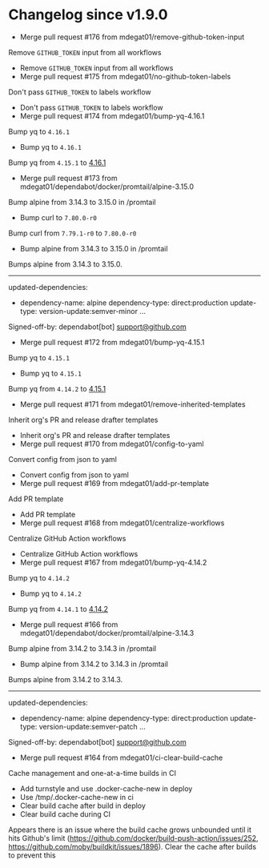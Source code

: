 # Changelog since v1.9.0
- Merge pull request #176 from mdegat01/remove-github-token-input

Remove `GITHUB_TOKEN` input from all workflows 
- Remove `GITHUB_TOKEN` input from all workflows 
- Merge pull request #175 from mdegat01/no-github-token-labels

Don't pass `GITHUB_TOKEN` to labels workflow 
- Don't pass `GITHUB_TOKEN` to labels workflow 
- Merge pull request #174 from mdegat01/bump-yq-4.16.1

Bump yq to `4.16.1` 
- Bump yq to `4.16.1`

Bump yq from `4.15.1` to [4.16.1](https://github.com/mikefarah/yq/releases/tag/v4.16.1) 
- Merge pull request #173 from mdegat01/dependabot/docker/promtail/alpine-3.15.0

Bump alpine from 3.14.3 to 3.15.0 in /promtail 
- Bump curl to `7.80.0-r0`

Bump curl from `7.79.1-r0` to `7.80.0-r0` 
- Bump alpine from 3.14.3 to 3.15.0 in /promtail

Bumps alpine from 3.14.3 to 3.15.0.

---
updated-dependencies:
- dependency-name: alpine
  dependency-type: direct:production
  update-type: version-update:semver-minor
...

Signed-off-by: dependabot[bot] <support@github.com> 
- Merge pull request #172 from mdegat01/bump-yq-4.15.1

Bump yq to `4.15.1` 
- Bump yq to `4.15.1`

Bump yq from `4.14.2` to [4.15.1](https://github.com/mikefarah/yq/releases/tag/v4.15.1) 
- Merge pull request #171 from mdegat01/remove-inherited-templates

Inherit org's PR and release drafter templates 
- Inherit org's PR and release drafter templates 
- Merge pull request #170 from mdegat01/config-to-yaml

Convert config from json to yaml 
- Convert config from json to yaml 
- Merge pull request #169 from mdegat01/add-pr-template

Add PR template 
- Add PR template 
- Merge pull request #168 from mdegat01/centralize-workflows

Centralize GitHub Action workflows 
- Centralize GitHub Action workflows 
- Merge pull request #167 from mdegat01/bump-yq-4.14.2

Bump yq to `4.14.2` 
- Bump yq to `4.14.2`

Bump yq from `4.14.1` to [4.14.2](https://github.com/mikefarah/yq/releases/tag/v4.14.2) 
- Merge pull request #166 from mdegat01/dependabot/docker/promtail/alpine-3.14.3

Bump alpine from 3.14.2 to 3.14.3 in /promtail 
- Bump alpine from 3.14.2 to 3.14.3 in /promtail

Bumps alpine from 3.14.2 to 3.14.3.

---
updated-dependencies:
- dependency-name: alpine
  dependency-type: direct:production
  update-type: version-update:semver-patch
...

Signed-off-by: dependabot[bot] <support@github.com> 
- Merge pull request #164 from mdegat01/ci-clear-build-cache

Cache management and one-at-a-time builds in CI 
- Add turnstyle and use .docker-cache-new in deploy 
- Use /tmp/.docker-cache-new in ci 
- Clear build cache after build in deploy 
- Clear build cache during CI

Appears there is an issue where the build cache grows unbounded until it hits Github's limit (https://github.com/docker/build-push-action/issues/252, https://github.com/moby/buildkit/issues/1896). Clear the cache after builds to prevent this 
